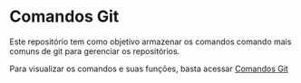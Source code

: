 # Comandos Git

Este repositório tem como objetivo armazenar os comandos comando mais comuns de git para gerenciar os repositórios.

Para visualizar os comandos e suas funções, basta acessar [Comandos Git]

[Comandos Git]: https://github.com/GabrielMoreto/Comandos_Git/blob/0beb61cfd8a08d23ab88fb425a65f9f0d8a4b78c/Comandos_Git.md

